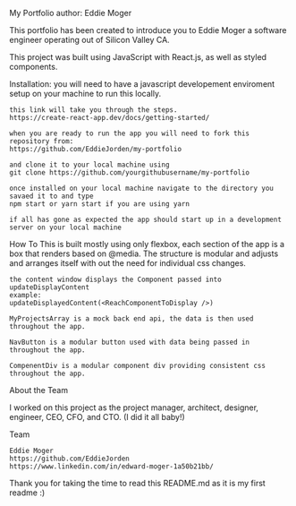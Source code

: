 My Portfolio
author: Eddie Moger

This portfolio has been created to introduce you to Eddie Moger a software engineer operating out of Silicon Valley CA.

This project was built using JavaScript with React.js, as well as styled components.

Installation:
you will need to have a javascript developement enviroment setup on your machine to run this locally.

    this link will take you through the steps.
    https://create-react-app.dev/docs/getting-started/

    when you are ready to run the app you will need to fork this repository from:
    https://github.com/EddieJorden/my-portfolio

    and clone it to your local machine using
    git clone https://github.com/yourgithubusername/my-portfolio

    once installed on your local machine navigate to the directory you savaed it to and type
    npm start or yarn start if you are using yarn

    if all has gone as expected the app should start up in a development server on your local machine

How To
This is built mostly using only flexbox, each section of the app is a box that renders based on @media. The structure is modular and adjusts and arranges itself with out the need for individual css changes.

    the content window displays the Component passed into updateDisplayContent
    example:
    updateDisplayedContent(<ReachComponentToDisplay />)

    MyProjectsArray is a mock back end api, the data is then used throughout the app.

    NavButton is a modular button used with data being passed in throughout the app.

    CompenentDiv is a modular component div providing consistent css throughout the app.

About the Team

I worked on this project as the project manager, architect, designer, engineer, CEO, CFO, and CTO. (I did it all baby!)

Team

    Eddie Moger
    https://github.com/EddieJorden
    https://www.linkedin.com/in/edward-moger-1a50b21bb/

Thank you for taking the time to read this README.md as it is my first readme :)
